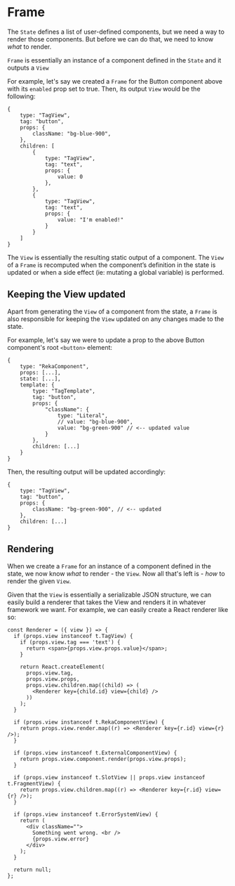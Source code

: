 # Frame

The `State` defines a list of user-defined components, but we need a way to render those components. But before we can do that, we need to know _what_ to render.

`Frame` is essentially an instance of a component defined in the `State` and it outputs a `View`

For example, let's say we created a `Frame` for the Button component above with its `enabled` prop set to true. Then, its output `View` would be the following:

```tsx
{
    type: "TagView",
    tag: "button",
    props: {
        className: "bg-blue-900",
    },
    children: [
        {
            type: "TagView",
            tag: "text",
            props: {
                value: 0
            },
        },
        {
            type: "TagView",
            tag: "text",
            props: {
                value: "I'm enabled!"
            }
        }
    ]
}
```

The `View` is essentially the resulting static output of a component. The `View` of a `Frame` is recomputed when the component’s definition in the state is updated or when a side effect (ie: mutating a global variable) is performed.

## Keeping the View updated

Apart from generating the `View` of a component from the state, a `Frame` is also responsible for keeping the `View` updated on any changes made to the state.

For example, let's say we were to update a prop to the above Button component's root `<button>` element:

```tsx
{
    type: "RekaComponent",
    props: [...],
    state: [...],
    template: {
        type: "TagTemplate",
        tag: "button",
        props: {
            "className": {
                type: "Literal",
                // value: "bg-blue-900",
                value: "bg-green-900" // <-- updated value
            }
        },
        children: [...]
    }
}
```

Then, the resulting output will be updated accordingly:

```tsx
{
    type: "TagView",
    tag: "button",
    props: {
        className: "bg-green-900", // <-- updated
    },
    children: [...]
}
```

## Rendering

When we create a `Frame` for an instance of a component defined in the state, we now know _what_ to render - the `View`. Now all that's left is - _how_ to render the given `View`.

Given that the `View` is essentially a serializable JSON structure, we can easily build a renderer that takes the View and renders it in whatever framework we want. For example, we can easily create a React renderer like so:

```tsx
const Renderer = ({ view }) => {
  if (props.view instanceof t.TagView) {
    if (props.view.tag === 'text') {
      return <span>{props.view.props.value}</span>;
    }

    return React.createElement(
      props.view.tag,
      props.view.props,
      props.view.children.map((child) => (
        <Renderer key={child.id} view={child} />
      ))
    );
  }

  if (props.view instanceof t.RekaComponentView) {
    return props.view.render.map((r) => <Renderer key={r.id} view={r} />);
  }

  if (props.view instanceof t.ExternalComponentView) {
    return props.view.component.render(props.view.props);
  }

  if (props.view instanceof t.SlotView || props.view instanceof t.FragmentView) {
    return props.view.children.map((r) => <Renderer key={r.id} view={r} />);
  }

  if (props.view instanceof t.ErrorSystemView) {
    return (
      <div className="">
        Something went wrong. <br />
        {props.view.error}
      </div>
    );
  }

  return null;
};
```

